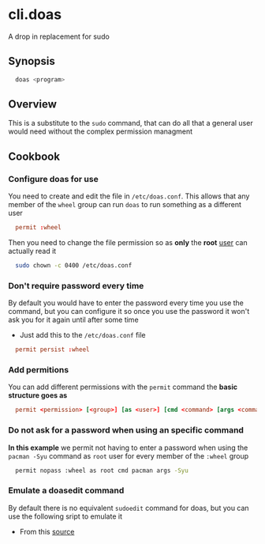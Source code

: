 # cli.doas

A drop in replacement for sudo

## Synopsis

```sh
  doas <program>
```

## Overview

This is a substitute to the `sudo` command, that can do all that a general user
would need without the complex permission managment

## Cookbook

### Configure doas for use

You need to create and edit the file in `/etc/doas.conf`. This allows that any
member of the `wheel` group can run `doas` to run something as a different user

```conf
  permit :wheel
```

Then you need to change the file permission so as **only** the **root**
[user](./fa42.md) can actually read it

```sh
  sudo chown -c 0400 /etc/doas.conf
```

### Don't require password every time

By default you would have to enter the password every time you use the command,
but you can configure it so once you use the password it won't ask you for it
again until after some time

- Just add this to the `/etc/doas.conf` file

```conf
  permit persist :wheel
```

### Add permitions

You can add different permissions with the `permit` command the **basic
structure goes as**

```conf
  permit <permission> [<group>] [as <user>] [cmd <command> [args <command-arguments]]
```

### Do not ask for a password when using an specific command

**In this example** we permit not having to enter a password when using the
`pacman -Syu` command as `root` user for every member of the `:wheel` group

```sh
  permit nopass :wheel as root cmd pacman args -Syu
```

### Emulate a doasedit command

By default there is no equivalent `sudoedit` command for doas, but you can use
the following sript to emulate it

- From this [source](https://github.com/AN3223/scripts/blob/master/doasedit)
